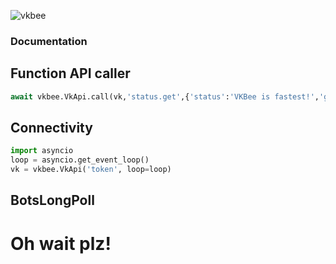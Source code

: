 ![vkbee](https://github.com/asyncvk/vkbee/blob/master/vkbee/bgtio.png?raw=true)
### Documentation
## Function API caller
```python
await vkbee.VkApi.call(vk,'status.get',{'status':'VKBee is fastest!','group_id':1}
```
## Connectivity

```python
import asyncio
loop = asyncio.get_event_loop()
vk = vkbee.VkApi('token', loop=loop)
```

## BotsLongPoll
# Oh wait plz!
